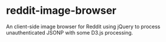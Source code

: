 reddit-image-browser
====================
An client-side image browser for Reddit using jQuery to process unauthenticated JSONP with some D3.js processing.
